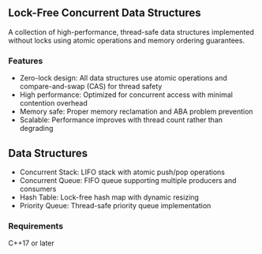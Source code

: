 ## Lock-Free Concurrent Data Structures
A collection of high-performance, thread-safe data structures implemented without locks using atomic operations and memory ordering guarantees.
### Features

- Zero-lock design: All data structures use atomic operations and compare-and-swap (CAS) for thread safety
- High performance: Optimized for concurrent access with minimal contention overhead
- Memory safe: Proper memory reclamation and ABA problem prevention
- Scalable: Performance improves with thread count rather than degrading

## Data Structures

- Concurrent Stack: LIFO stack with atomic push/pop operations 
- Concurrent Queue: FIFO queue supporting multiple producers and consumers
- Hash Table: Lock-free hash map with dynamic resizing
- Priority Queue: Thread-safe priority queue implementation

### Requirements

C++17 or later

